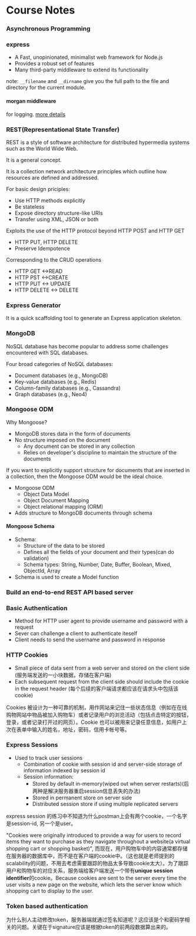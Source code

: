 # Course Notes

### Asynchronous Programming

### express

- A Fast, unopinionated, minimalist web framework for Node.js
- Provides a robust set of features
- Many third-party middleware to extend its functionality

note: `__filename` and `__dirname` give you the full path to the file and directory for the current module.

#### morgan middleware
for logging. [more details](https://yq.aliyun.com/articles/2983)

### REST(Representational State Transfer)
REST is a style of software architecture for distributed hypermedia systems such as the World Wide Web.

It is a general concept.

It is a collection network architecture principles which outline how resources are defined and addressed.

For basic design priciples:
- Use HTTP methods explicitly
- Be stateless
- Expose directory structure-like URIs
- Transfer using XML, JSON or both

Exploits the use of the HTTP protocol beyond HTTP POST and HTTP GET
- HTTP PUT, HTTP DELETE
- Preserve Idempotence

Corresponding to the CRUD operations
- HTTP GET <->READ
- HTTP PST <->CREATE
- HTTP PUT <-> UPDATE
- HTTP DELETE <-> DELETE

### Express Generator
It is a quick scaffolding tool to generate an Express application skeleton.

### MongoDB
NoSQL database has become popular to address some challenges encountered with SQL databases.

Four broad categories of NoSQL databases:
- Document databases (e.g., MongoDB)
- Key-value databases (e.g., Redis)
- Column-family databases (e.g., Cassandra)
- Graph databases (e.g., Neo4)

### Mongoose ODM
Why Mongoose?
- MongoDB stores data in the form of documents
- No structure imposed on the document
  - Any document can be stored in any collection
  - Relies on developer's discipline to maintain the structure of the documents

If you want to explicitly support structure for documents that are inserted in a collection, then the Mongoose ODM would be the ideal choice.

- Mongoose ODM
    - Object Data Model
    - Object Document Mapping
    - Object relational mapping (ORM)
- Adds structure to MongoDB documents through schema

#### Mongoose Schema

- Schema:
    - Structure of the data to be stored
    - Defines all the fields of your document and their types(can do validation)
    - Schema types: String, Number, Date, Buffer, Boolean, Mixed, ObjectId, Array
- Schema is used to create a Model function

### Build an end-to-end REST API based server

### Basic Authentication
- Method for HTTP user agent to provide username and password with a request
- Sever can challenge a client to authenticate iteself
- Client needs to send the username and password in response

### HTTP Cookies
- Small piece of data sent from a web server and stored on the client side (服务端发送的一小块数据，存储在客户端)
- Each subsequent request from the client side should include the cookie in the request header (每个后续的客户端请求都应该在请求头中包括该cookie)

Cookies 被设计为一种可靠的机制，用作网站来记住一些状态信息（例如在在线购物网站中物品被加入购物车）或者记录用户的浏览活动（包括点击特定的按钮，登录，或者记录打开过的网页）。Cookie 也可以被用来记录任意信息，如用户上次在表单中输入的姓名，地址，密码，信用卡帐号等。

### Express Sessions
- Used to track user sessions
    - Combination of cookie with session id and server-side storage of information indexed by session id
    - Session information:
        - Stored by default in-memory(wiped out when server restarts)(后两种是解决服务器重启session信息丢失的办法)
        - Stored in permanent store on server side
        - Distributed session store if using multiple replicated servers

express session 的练习中不知道为什么postman上会有两个cookie，一个名字是session-id, 另一个是user。

"Cookies were originally introduced to provide a way for users to record items they want to purchase as they navigate throughout a website(a virtual shopping cart or shopping basket)", 而现在，用户购物车中的内容通常都存储在服务器的数据库中，而不是在客户端的cookie中。（这也就是老师提到的scalability的问题，不用去考虑需要跟踪的物品太多导致cookie太大）。为了跟踪用户和购物车的对应关系，服务端给客户端发送一个带有**unique session identifier**的cookie。Because cookies are sent to the server every time the user visits a new page on the website, which lets the server know which shopping cart to display to the user.

### Token based authentication


为什么别人主动修改token，服务器端就通过签名知道呢？这应该是个和密码学相关的问题。关键在于signature应该是根据token的前两段数据算出来的。

